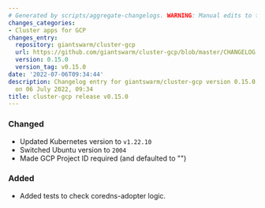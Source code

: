 ```yaml
---
# Generated by scripts/aggregate-changelogs. WARNING: Manual edits to this files will be overwritten.
changes_categories:
- Cluster apps for GCP
changes_entry:
  repository: giantswarm/cluster-gcp
  url: https://github.com/giantswarm/cluster-gcp/blob/master/CHANGELOG.md#0150---2022-07-06
  version: 0.15.0
  version_tag: v0.15.0
date: '2022-07-06T09:34:44'
description: Changelog entry for giantswarm/cluster-gcp version 0.15.0, published
  on 06 July 2022, 09:34
title: cluster-gcp release v0.15.0
---
```


### Changed
- Updated Kubernetes version to `v1.22.10`
- Switched Ubuntu version to `2004`
- Made GCP Project ID required (and defaulted to "")
### Added
- Added tests to check coredns-adopter logic.
